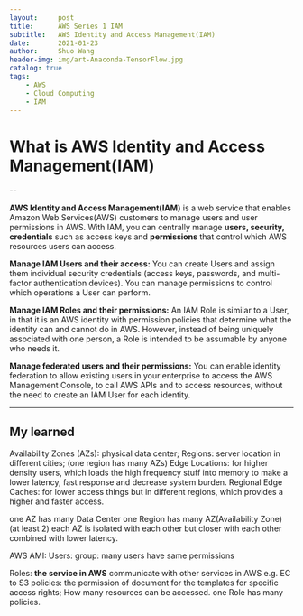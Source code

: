 ```yaml
---
layout:     post
title:      AWS Series 1 IAM
subtitle:   AWS Identity and Access Management(IAM)
date:       2021-01-23
author:     Shuo Wang
header-img: img/art-Anaconda-TensorFlow.jpg
catalog: true
tags:
    - AWS
    - Cloud Computing
    - IAM
---
```



# What is AWS Identity and Access Management(IAM)

--

**AWS Identity and Access Management(IAM)** is a web service that enables Amazon Web Services(AWS) customers to manage users and user permissions in AWS. With IAM, you can centrally manage **users, security, credentials** such as access keys and **permissions** that control which AWS resources users can access.

**Manage IAM Users and their access:**
You can create Users and assign them individual security credentials (access keys, passwords, and multi-factor authentication devices). You can manage permissions to control which operations a User can perform.

**Manage IAM Roles and their permissions:**
An IAM Role is similar to a User, in that it is an AWS identity with permission policies that determine what the identity can and cannot do in AWS. However, instead of being uniquely associated with one person, a Role is intended to be assumable by anyone who needs it.

**Manage federated users and their permissions:**
You can enable identity federation to allow existing users in your enterprise to access the AWS Management Console, to call AWS APIs and to access resources, without the need to create an IAM User for each identity.

---

## My learned

Availability Zones (AZs): physical data center;
Regions: server location in different cities; (one region has many AZs)
Edge Locations: for higher density users, which loads the high frequency stuff into memory to make a lower latency, fast response and decrease system burden.
Regional Edge Caches: for lower access things but in different regions, which provides a higher and faster access.

one AZ has many Data Center
one Region has many AZ(Availability Zone) (at least 2)
each AZ is isolated with each other but closer with each other combined with lower latency.

AWS AMI:
Users:
group: many users have same permissions

Roles: **the service in AWS** communicate with other services in AWS e.g. EC to S3
policies: the permission of document for the templates for specific access rights; How many resources can be accessed.
one Role has many policies.

